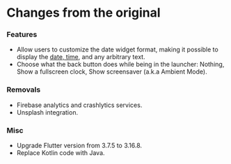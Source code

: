 # Changes from the original

### Features
* Allow users to customize the date widget format, making it possible to display the [date, time](https://pub.dev/documentation/intl/latest/intl/DateFormat-class.html), and any arbitrary text.
* Choose what the back button does while being in the launcher: Nothing, Show a fullscreen clock, Show screensaver (a.k.a Ambient Mode).

### Removals
* Firebase analytics and crashlytics services.
* Unsplash integration.

### Misc
* Upgrade Flutter version from 3.7.5 to 3.16.8.
* Replace Kotlin code with Java.

